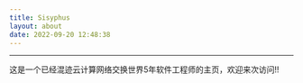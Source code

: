 ```yaml
---
title: Sisyphus
layout: about
date: 2022-09-20 12:48:38
---
```

-----------
这是一个已经混迹云计算网络交换世界5年软件工程师的主页，欢迎来次访问!!
